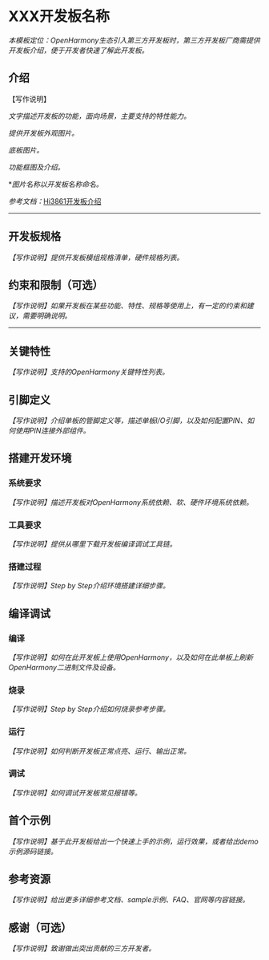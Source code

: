 # XXX开发板名称
*本模板定位：OpenHarmony生态引入第三方开发板时，第三方开发板厂商需提供开发板介绍，便于开发者快速了解此开发板。*

## 介绍

【写作说明】

*文字描述开发板的功能，面向场景，主要支持的特性能力。*

*提供开发板外观图片。*

*底板图片。*

*功能框图及介绍。*

**图片名称以开发板名称命名。*

*参考文档：*[Hi3861开发板介绍](../../device-dev/quick-start/quickstart-appendix-hi3861.md)

********
## 开发板规格

*【写作说明】提供开发板模组规格清单，硬件规格列表。*

## 约束和限制（可选）

*【写作说明】如果开发板在某些功能、特性、规格等使用上，有一定的约束和建议，需要明确说明。*

********


## 关键特性
*【写作说明】支持的OpenHarmony关键特性列表。*

## 引脚定义
*【写作说明】介绍单板的管脚定义等，描述单板I/O引脚，以及如何配置PIN、如何使用PIN连接外部组件。*  

## 搭建开发环境

### 系统要求

*【写作说明】描述开发板对OpenHarmony系统依赖、软、硬件环境系统依赖。*

### 工具要求

*【写作说明】提供从哪里下载开发板编译调试工具链。*

### 搭建过程

*【写作说明】Step by Step介绍环境搭建详细步骤。*

## 编译调试

### 编译

*【写作说明】如何在此开发板上使用OpenHarmony，以及如何在此单板上刷新OpenHarmony二进制文件及设备。*

### 烧录

*【写作说明】Step by Step介绍如何烧录参考步骤。*

### 运行

*【写作说明】如何判断开发板正常点亮、运行、输出正常。*


### 调试

*【写作说明】如何调试开发板常见报错等。*

## 首个示例

*【写作说明】基于此开发板给出一个快速上手的示例，运行效果，或者给出demo示例源码链接。*

## 参考资源

*【写作说明】给出更多详细参考文档、sample示例、FAQ、官网等内容链接。*

## 感谢（可选）

*【写作说明】致谢做出突出贡献的三方开发者。*

